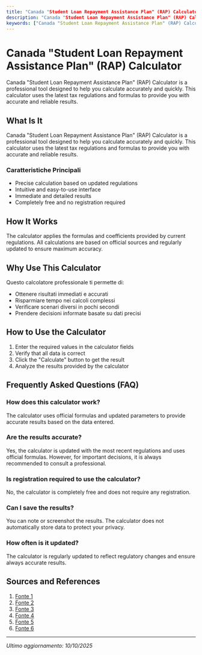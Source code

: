 ```yaml
---
title: "Canada "Student Loan Repayment Assistance Plan" (RAP) Calculator"
description: "Canada "Student Loan Repayment Assistance Plan" (RAP) Calculator is a professional tool designed to help you calculate accurately and quickly. This calculator uses the latest tax regulations and formulas to provide you with accurate and reliable results."
keywords: ["Canada "Student Loan Repayment Assistance Plan" (RAP) Calculator", "calcolatore", "calcolo online"]
---
```


# Canada "Student Loan Repayment Assistance Plan" (RAP) Calculator

Canada "Student Loan Repayment Assistance Plan" (RAP) Calculator is a professional tool designed to help you calculate accurately and quickly. This calculator uses the latest tax regulations and formulas to provide you with accurate and reliable results.

## What Is It

Canada "Student Loan Repayment Assistance Plan" (RAP) Calculator is a professional tool designed to help you calculate accurately and quickly. This calculator uses the latest tax regulations and formulas to provide you with accurate and reliable results.

### Caratteristiche Principali

- Precise calculation based on updated regulations
- Intuitive and easy-to-use interface
- Immediate and detailed results
- Completely free and no registration required

## How It Works

The calculator applies the formulas and coefficients provided by current regulations. All calculations are based on official sources and regularly updated to ensure maximum accuracy.

## Why Use This Calculator

Questo calcolatore professionale ti permette di:

- Ottenere risultati immediati e accurati
- Risparmiare tempo nei calcoli complessi
- Verificare scenari diversi in pochi secondi
- Prendere decisioni informate basate su dati precisi

## How to Use the Calculator

1. Enter the required values in the calculator fields
2. Verify that all data is correct
3. Click the "Calculate" button to get the result
4. Analyze the results provided by the calculator

## Frequently Asked Questions (FAQ)

### How does this calculator work?

The calculator uses official formulas and updated parameters to provide accurate results based on the data entered.

### Are the results accurate?

Yes, the calculator is updated with the most recent regulations and uses official formulas. However, for important decisions, it is always recommended to consult a professional.

### Is registration required to use the calculator?

No, the calculator is completely free and does not require any registration.

### Can I save the results?

You can note or screenshot the results. The calculator does not automatically store data to protect your privacy.

### How often is it updated?

The calculator is regularly updated to reflect regulatory changes and ensure always accurate results.

## Sources and References

1. [Fonte 1](https://loanscanada.ca/government-benefits/student-loan-repayment-assistance-plan/)
2. [Fonte 2](https://debtfreecanada.ca/cant-afford-student-loan-repayment/)
3. [Fonte 3](https://www.debt101.ca/student-loan-advice/repayment-assistance-plan-q-a-0)
4. [Fonte 4](https://loanscanada.ca/government-benefits/how-to-apply-for-the-ontario-student-assistance-program-osap/)
5. [Fonte 5](https://cdncreditmatters.org/author/derek-b/)
6. [Fonte 6](https://www.tiktok.com/discover/income-based-repayment)

---

*Ultimo aggiornamento: 10/10/2025*
